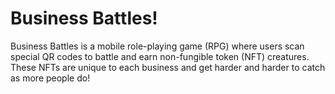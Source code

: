 # Business Battles!

Business Battles is a mobile role-playing game (RPG) where users scan special QR codes to battle and earn non-fungible token (NFT) creatures.
These NFTs are unique to each business and get harder and harder to catch as more people do!
